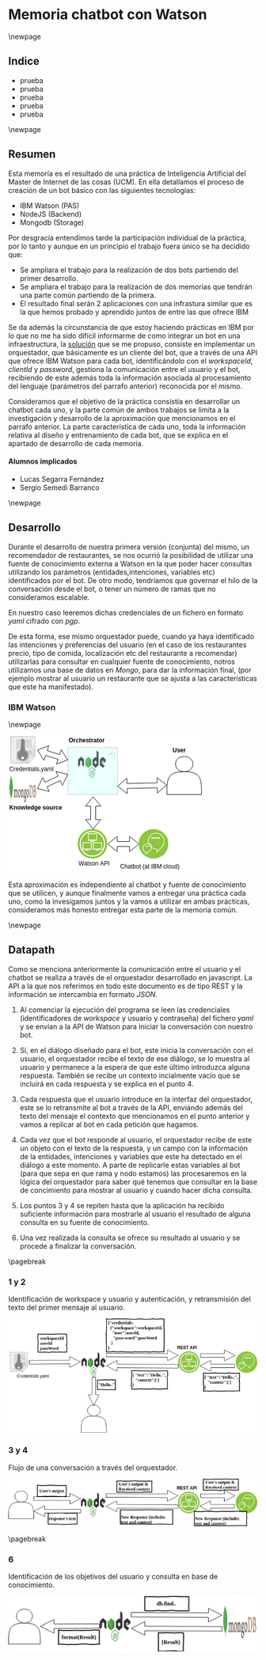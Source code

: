# Memoria chatbot con Watson

\newpage

## Indice

* prueba
* prueba
* prueba
* prueba
* prueba

\newpage

## Resumen

Esta memoría es el resultado de una práctica de Inteligencia Artificial del Master de Internet de las cosas (UCM). En ella detallamos el proceso de creación de un bot básico con las siguientes tecnologías:

* IBM Watson (PAS)
* NodeJS (Backend)
* Mongodb (Storage)

Por desgracía entendimos tarde la participación individual de la práctica, por lo tanto y aunque en un principio el trabajo fuera único se ha decidido que:

* Se ampliara el trabajo para la realización de dos bots partiendo del primer desarrollo.
* Se ampliara el trabajo para la realización de dos memorias que tendrán una parte común partiendo de la primera.
* El resultado final serán 2 aplicaciones con una infrastura similar que es la que hemos probado y aprendido juntos de entre las que ofrece IBM

Se da además la circunstancia de que estoy haciendo prácticas en IBM por lo que no me ha sido difícil informarme de como integrar un bot en una infraestructura, la [solución](https://console.bluemix.net/docs/services/conversation/develop-app.html#building-a-client-application) que se me propuso, consiste en implementar un orquestador, que básicamente es un cliente del bot, que a través de una API que ofrece IBM Watson para cada bot, identificándolo con el _workspaceId_, _clientId_ y _password_, gestiona la comunicación entre el usuario y el bot, recibiendo de este además toda la información asociada al procesamiento del lenguaje (parámetros del parrafo anterior) reconocida por el mismo.

Consideramos que el objetivo de la práctica consistía en desarrollar un chatbot cada uno, y la parte común de ambos trabajos se limita a la investigación y desarrollo de la aproximación que mencionamos en el parrafo anterior. La parte característica de cada uno, toda la información relativa al diseño y entrenamiento de cada bot, que se explica en el apartado de desarrollo de cada memoria.

#### Alumnos implicados

* Lucas Segarra Fernández
* Sergio Semedi Barranco


\newpage

## Desarrollo

Durante el desarrollo de nuestra primera versión (conjunta) del mismo, un recomendador de restaurantes, se nos ocurrió la posibilidad de utilizar una fuente de conocimiento externa a Watson en la que poder hacer consultas utilizando los parámetros (entidades,intenciones, variables etc) identificados por el bot. De otro modo, tendríamos que governar el hilo de la conversación desde el bot, o tener un número de ramas que no consideramos escalable.

En nuestro caso leeremos dichas credenciales de un fichero en formato _yaml_ cifrado con _pgp_.

De esta forma, ese mismo orquestador puede, cuando ya haya identificado las intenciones y preferencias del usuario (en el caso de los restaurantes precio, tipo de comida, localización etc del restaurante a recomendar) utilizarlas para consultar en cualquier fuente de conocimiento, notros utilizamos una base de datos en _Mongo_, para dar la información final, (por ejemplo mostrar al usuario un restaurante que se ajusta a las características que este ha manifestado).

### IBM Watson



\newpage

![topologia](Overview.png)

Esta aproximación es independiente al chatbot y fuente de conocimiento que se utilicen, y aunque finalmente vamos a entregar una práctica cada uno, como la invesigamos juntos y la vamos a utilizar en ambas prácticas, consideramos más honesto entregar esta parte de la memoria común.

\newpage

## Datapath

Como se menciona anteriormente la comunicación entre el usuario y el chatbot se realiza a través de el orquestador desarrollado en javascript. La API a la que nos referimos en todo este documento es de tipo REST y la información se intercambia en formato _JSON_.

1. Al comenciar la ejecución del programa se leen las credenciales (identificadores de _workspace_ y usuario y contraseña) del fichero _yaml_ y se envían a la API de Watson para iniciar la conversación con nuestro bot.

2. Si, en el diálogo diseñado para el bot, este inicia la conversación con el usuario, el orquestador recibe el texto de ese diálogo, se lo muestra al usuario y permanece a la espera de que este último introduzca alguna respuesta. También se recibe un contexto incialmente vacío que se incluirá en cada respuesta y se explica en el punto 4.

3. Cada respuesta que el usuario introduce en la interfaz del orquestador, este se lo retransmite al bot a través de la API, enviándo además del texto del mensaje el contexto que mencionamos en el punto anterior y vamos a replicar al bot en cada petición que hagamos.

4. Cada vez que el bot responde al usuario, el orquestador recibe de este un objeto con el texto de la respuesta, y un campo con la información de la entidades, intenciones y variables que este ha detectado en el diálogo a este momento. A parte de replicarle estas variables al bot (para que sepa en que rama y nodo estamos) las procesaremos en la lógica del orquestador para saber qué tenemos que consultar en la base de concimiento para mostrar al usuario y cuando hacer dicha consulta.

5. Los puntos 3 y 4 se repiten hasta que la aplicación ha recibido suficiente información para mostrarle al usuario el resultado de alguna consulta en su fuente de conocimiento.

6. Una vez realizada la consulta se ofrece su resultado al usuario y se procede a finalizar la conversación.

\pagebreak

### 1 y 2

Identificación de workspace y usuario y autenticación, y retransmisión del texto del primer mensaje al usuario.

![datapathLogin](dataPathLogin.png)

### 3 y 4

Flujo de una conversación a través del orquestador.

![datapathConversation](dataPathConversation.png)

\pagebreak

### 6

Identificación de los objetivos del usuario y consulta en base de conocimiento.

![datapathQuery](dataPathQuery.png)
